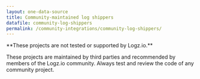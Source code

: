 ```yaml
---
layout: one-data-source
title: Community-maintained log shippers
datafile: community-log-shippers
permalink: /community-integrations/community-log-shippers/
---
```


<div class="info-box important">
  **These projects are not tested or supported by Logz.io.**


  These projects are maintained by third parties and recommended by members of the Logz.io community.
  Always test and review the code of any community project.
</div>